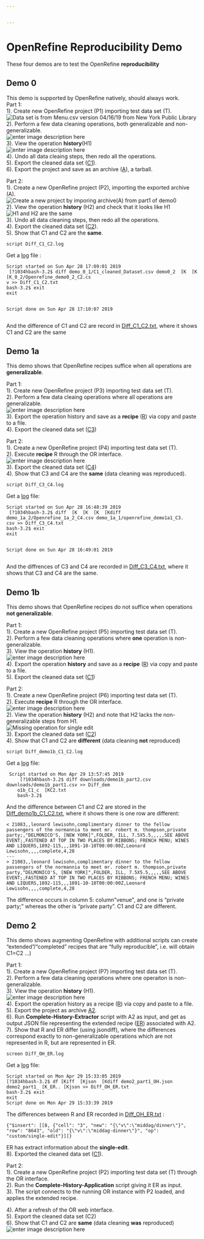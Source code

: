 ```yaml
---


---
```


<h1 id="openrefine-reproducibility-demo">OpenRefine Reproducibility Demo</h1>
<p>These four demos are to test the OpenRefine <strong>reproducibility</strong></p>
<h2 id="demo-0">Demo 0</h2>
<p>This demo is supported by OpenRefine natively, should always work.<br>
Part 1:<br>
1). Create new OpenRefine project (P1) importing test data set (T).<br>
<img src="https://lh3.googleusercontent.com/9We-m-vdid5iYV3d-RfToCDOPfXGaXrqPS4jik8Bhn9mJkO5B6PgZnEeXWsPz55kfC4nrPEuNyc" alt="Data set is from Menu.csv version 04/16/19 from New York Public Library " title="Create project P1"><br>
2). Perform a few data cleaning operations, both generalizable and non-generalizable.<br>
<img src="https://lh3.googleusercontent.com/4cvlYjKTXMBeKutAfOfhKC7pXWF6ClpoPEWHwrXA_vyPZ3PjSHkM90eJJ4IIUVfOnQA_ZgbAhp0" alt="enter image description here" title="Perform data cleaning operations"><br>
3). View the operation <strong>history</strong>(H1)<br>
<img src="https://lh3.googleusercontent.com/_oXqoZYRCPsmFRGamo72RmeCwOacojL08GH6LDIkv4wYs9jR-OfvCvWwBYEE-HTy9no-sAAH4sA" alt="enter image description here" title="Extract Operation History"><br>
4). Undo all data cleaing steps, then redo all the operations.<br>
5). Export the cleaned data set (<a href="https://drive.google.com/open?id=1zg3jDYuXNblminVmdQ5VEJyXrGdKFziW">C1</a>).<br>
6). Export the project and save as an archive (<a href="https://drive.google.com/open?id=1RfEqHDCGtii3R3XD_BDHZMNwVzy-NRZq">A</a>), a tarball.</p>
<p>Part 2:<br>
1). Create a new OpenRefine project (P2), importing the exported archive (A).<br>
<img src="https://lh3.googleusercontent.com/vKUv6TVcxbL7CVPRxnC3Ck6SQSCEIE0I-Rv9XqaMslAGikVCTaa1xiJXzoc_QdDUq9jNM8EFSSM" alt="Create a new project by imporing archive(A) from part1 of demo0" title="create a new project P2"><br>
2). View the operation <strong>history</strong> (H2) and check that it looks like H1<br>
<img src="https://lh3.googleusercontent.com/8Fafs_2agkPlaVQ84AUTlV6sehoP0C0x2WtqE5mnG0IouWNtsQBxZRMtG_TSOabr4SeThjXMgUY" alt="H1 and H2 are the same" title="Compare H1 and H2"><br>
3). Undo all data cleaning steps, then redo all the operations.<br>
4). Export the cleaned data set (<a href="https://drive.google.com/open?id=1cN2svCY3V2vyNblXzPB07MSLvqPMZwOJ">C2</a>).<br>
5). Show that C1 and C2 are the <strong>same</strong>.</p>
<pre><code>script Diff_C1_C2.log
</code></pre>
<p>Get a <a href="https://drive.google.com/open?id=16qeTfN9Cx9QGeRkyn2-tXsntcVyr0t90">log</a> file :</p>
<pre><code>Script started on Sun Apr 28 17:09:01 2019
 [?1034hbash-3.2$ diff demo_0_1/C1_cleaned_Dataset.csv demo0_2  [K  [K  [K_0_2/Openrefine_demo0_2_C2.cs 
v &gt;&gt; Diff_C1_C2.txt
bash-3.2$ exit
exit

Script done on Sun Apr 28 17:10:07 2019
</code></pre>
<p>And the difference of C1 and C2 are record in <a href="https://drive.google.com/open?id=1mNd6cVXzweOuqE0rZVuLmyb7pKM0y1if">Diff_C1_C2.txt</a>, where it shows C1 and C2 are the same</p>
<h2 id="demo-1a">Demo 1a</h2>
<p>This demo shows that OpenRefine recipes suffice when all operations are <strong>generalizable</strong>.</p>
<p>Part 1:<br>
1). Create new OpenRefine project (P3) importing test data set (T).<br>
2). Perform a few data cleaing operations where all operations are generalizable.<br>
<img src="https://lh3.googleusercontent.com/81QHE_FdPgmVXTWfu_U_WHW94-zKaQSYljUA8LRRhX1yvNnbhKoHiHrMGQ-OHTab_g77uXIHUQo" alt="enter image description here" title="Generalized operations"><br>
3). Export the operation history and save as a <strong>recipe</strong> (<a href="https://drive.google.com/open?id=18Cb606OWsgt11sn5Kwr6DcBzfsP4_xFJ">R</a>) via copy and paste to a file.<br>
4). Export the cleaned data set (<a href="https://drive.google.com/open?id=14NaoCElH9Qr5Aaw8YaPDC8gHoprz8MTY">C3</a>)</p>
<p>Part 2:<br>
1). Create a new OpenRefine project (P4) importing test data set (T).<br>
2). Execute <strong>recipe</strong> R through the OR interface.<br>
<img src="https://lh3.googleusercontent.com/jQTMQ53cVJVoUwtw5zWB-OJN3D_nsrf-VwVZGy2Wt2e806K6VM-xTBgFy7vrgxdPDKuNWNrb7V8" alt="enter image description here" title="Apply recipe R to Project P4"><br>
3). Export the cleaned data set (<a href="https://drive.google.com/open?id=1norLAD0mhMzlYtmDOrkLv8vhyWFnLCwO">C4</a>)<br>
4). Show that C3 and C4 are the <strong>same</strong> (data cleaning was reproduced).</p>
<pre><code>script Diff_C3_C4.log
</code></pre>
<p>Get a <a href="https://drive.google.com/open?id=1Ga9Zx3CMZqUX2YFYr9s-c_X1VTPkZVRe">log</a> file:</p>
<pre><code>Script started on Sun Apr 28 16:48:39 2019
 [?1034hbash-3.2$ diff  [K  [K  [K  [Kdiff demo_1a_2/Openrefine_1a_2_C4.csv demo_1a_1/openrefine_demo1a1_C3. 
csv &gt;&gt; Diff_C3_C4.txt
bash-3.2$ exit
exit

Script done on Sun Apr 28 16:49:01 2019
</code></pre>
<p>And the diffrences of C3 and C4 are recorded in <a href="https://drive.google.com/open?id=1wSQFwzV6jsNqXuOTOKIfqCS_gvDYFWCi">Diff_C3_C4.txt</a>, where it shows that C3 and C4 are the same.</p>
<h2 id="demo-1b">Demo 1b</h2>
<p>This demo shows that OpenRefine recipes do not suffice when operations <strong>not generalizable</strong>.</p>
<p>Part 1:<br>
1). Create a new OpenRefine project (P5) importing test data set (T).<br>
2). Perform a few data cleaning operations where <strong>one</strong> operation is non-generalizable.<br>
3). View the operation <strong>history</strong> (H1).<br>
<img src="https://lh3.googleusercontent.com/SCY0kpxeGMz00ZGdzteDGaVzCXZlkhcVqj4rBPiTUbJ0A08NoZtAg4TJdkivo3QvF5wjWl3k15Me" alt="enter image description here" title="Non-generalizable Operation"><br>
4). Export the operation <strong>history</strong> and save as a <strong>recipe</strong> (<a href="https://drive.google.com/open?id=1lZ0c_hBq6ISoklrqpLRvgK1YCsfnCxYT">R</a>) via copy and paste to a file.<br>
5). Export the cleaned data set (<a href="https://drive.google.com/open?id=1bUdEoTALvkAOr71dWgZBRpWGnMrHZOE5">C1</a>)</p>
<p>Part 2:<br>
1). Create a new OpenRefine project (P6) importing test data set (T).<br>
2). Execute <strong>recipe</strong> R through the OR interface.<br>
<img src="https://lh3.googleusercontent.com/QksTjtBgqkNZKbL4DqXjprG4EyMP7Bpw88Kc0WQHYfJF0BLtfOwcFKJbLVYz9tEfXlGLfo5pq6QQ" alt="enter image description here" title="Apply R to P2"><br>
2). View the operation <strong>history</strong> (H2) and note that H2 lacks the non-generalizable steps from H1.<br>
<img src="https://lh3.googleusercontent.com/j-ibXPDJ_zEQNdpSDw2mmffdq5tMu_dJJ1T_CgKQCyJ7OHBSvVe6GKFF6BjlA2JiefhU1XMa_c6-" alt="Missing operation for single edit" title="Compare H1_H2"><br>
3). Export the cleaned data set (<a href="https://drive.google.com/open?id=10YyART-zao33U4hYA_ormS0c8cxfibeB">C2</a>)<br>
4). Show that C1 and C2 are <strong>different</strong> (data cleaning <strong>not</strong> reproduced)</p>
<pre><code>script Diff_demo1b_C1_C2.log
</code></pre>
<p>Get a <a href="https://drive.google.com/open?id=1aKeOSRXnLBnItij4xHPVGcz24Dby4z8Y">log</a> file:</p>
<pre><code> Script started on Mon Apr 29 13:57:45 2019
     [?1034hbash-3.2$ diff downloads/demo1b_part2.csv downloads/demo1b_part1.csv &gt;&gt; Diff_dem 
    o1b_C1_c  [KC2.txt
    bash-3.2$
</code></pre>
<p>And the difference between C1 and C2 are stored in the <a href="https://drive.google.com/open?id=1bVgzUvtpMqDRic1i03DJXIKCvEZhS7KB">Diff_demo1b_C1_C2.txt</a>, where it shows there is one row are different:</p>
<pre><code>&lt; 21083,,leonard lewisohn,complimentary dinner to the fellow passengers of the normannia to meet mr. robert m. thompson,private party;,"DELMONICO'S, [NEW YORK]",FOLDER, ILL, 7.5X5.5,,,,,SEE ABOVE EVENT;,FASTENED AT TOP IN TWO PLACES BY RIBBONS; FRENCH MENU; WINES AND LIQUERS,1892-115,,,1891-10-10T00:00:00Z,Leonard Lewisohn,,,,complete,4,28
---
&gt; 21083,,leonard lewisohn,complimentary dinner to the fellow passengers of the normannia to meet mr. robert m. thompson,private party,"DELMONICO'S, [NEW YORK]",FOLDER, ILL, 7.5X5.5,,,,,SEE ABOVE EVENT;,FASTENED AT TOP IN TWO PLACES BY RIBBONS; FRENCH MENU; WINES AND LIQUERS,1892-115,,,1891-10-10T00:00:00Z,Leonard Lewisohn,,,,complete,4,28
</code></pre>
<p>The difference occurs in column 5:  column"venue", and one is “private party;” whereas the other is “private party”.  C1 and C2 are different.</p>
<h2 id="demo-2">Demo 2</h2>
<p>This demo shows augmenting OpenRefine with additional scripts can create “extended”/“completed” recipes that are “fully reproducible”, i.e. will obtain C1=C2 …)</p>
<p>Part 1:<br>
1). Create a new OpenRefine project (P7) importing test data set (T).<br>
2). Perform a few data cleaning operations where one operaiton is non-generalizable.<br>
3). View the operation <strong>history</strong> (H1).<br>
<img src="https://lh3.googleusercontent.com/5GKiJBxJK0toZFmimXxDaZfG-P2eZoNJ78B5WTa2sNgJfPjnsrSt2ez0E8fFcM66XIXPEzkoPGTz=s8000" alt="enter image description here" title="Operation History Demo2 part1"><br>
4). Export the operation history as a recipe (<a href="https://drive.google.com/open?id=1TKVte-JiNCXJOu1QC6n32bj8Mwg5t3u7">R</a>) via copy and paste to a file.<br>
5). Export the project as archive <a href="https://drive.google.com/open?id=1UvHgpBUplqr-rh-R7UL6IHxiiAHXYHxh">A2</a>.<br>
6). Run <strong>Complete-History-Extractor</strong> script with A2 as input, and get as output JSON file representing the extended recipe (<a href="https://drive.google.com/open?id=12SrTmNmRQUTpQi0g8emeMZzuj8l5HmvQ">ER</a>) associated with A2.<br>
7). Show that R and ER differ (using jsondiff), where the differences correspond exactly to non-generalizable operations which are not represented in R, but are represented in ER.</p>
<pre><code>screen Diff_OH_ER.log
</code></pre>
<p>Get a <a href="https://drive.google.com/open?id=1XvTEEpICJE1bdyaRkCup2RbQTTfZzzWZ">log</a> file:</p>
<pre><code>Script started on Mon Apr 29 15:33:05 2019 
[?1034hbash-3.2$ df [Kiff  [Kjson  [Kdiff demo2_part1_OH.json demo2_part1_ [K_ER.. [Kjson &gt;&gt; Diff_OH_ER.txt 
bash-3.2$ exit 
exit 
Script done on Mon Apr 29 15:33:39 2019
</code></pre>
<p>The differences between R and ER recorded in <a href="https://drive.google.com/open?id=1uEK84O_Uooz1SvIdzOV4F04GC2ZoX45l">Diff_OH_ER.txt</a> :</p>
<pre><code>{"$insert": [[8, {"cell": "3", "new": "{\"v\":\"middag/dinner\"}", "row": "8643", "old": "{\"v\":\"middag-dinner\"}", "op": "custom/single-edit"}]]}
</code></pre>
<p>ER has extract information about the <strong>single-edit</strong>.<br>
8). Exported the cleaned data set (<a href="https://drive.google.com/open?id=17MIkIfqPzYzGqI74uZffvsQ9_0PjnuRe">C1</a>).</p>
<p>Part 2:<br>
1). Create a new OpenRefine project (P2) importing test data set (T) through the OR interface.<br>
2). Run the <strong>Complete-History-Application</strong> script giving it ER as input.<br>
3). The script connects to the running OR instance with P2 loaded, and applies the extended recipe.</p>
<p>4). After a refresh of the OR web interface.<br>
5). Export the cleaned data set (C2)<br>
6). Show that C1 and C2 are <strong>same</strong> (data cleaning <strong>was</strong> reproduced)<br>
<img src="https://lh3.googleusercontent.com/9ZwlG02jc6tLy-wEocLF50hTed1ByYy-uzAgDHOvc98hHkEcZunrnLdMiQUOk_w_-jzzFklRTh2r=s8000" alt="enter image description here"></p>

